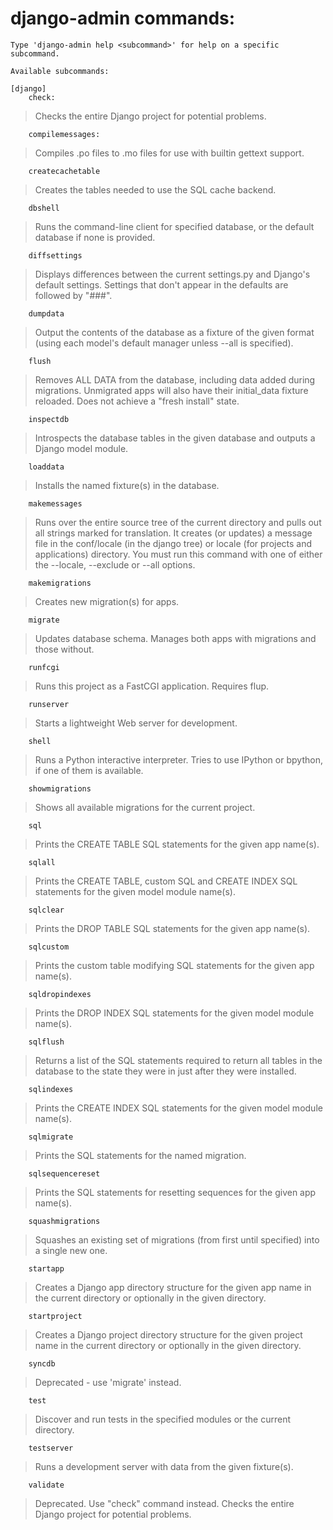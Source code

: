 # django-admin commands:

    Type 'django-admin help <subcommand>' for help on a specific subcommand.

    Available subcommands:

    [django]
        check:

> Checks the entire Django project for potential problems.

        compilemessages:

> Compiles .po files to .mo files for use with builtin gettext support.

        createcachetable

> Creates the tables needed to use the SQL cache backend.

        dbshell

> Runs the command-line client for specified database, or the default database
if none is provided.

        diffsettings

> Displays differences between the current settings.py and Django's default
settings. Settings that don't appear in the defaults are followed by "###".

        dumpdata

> Output the contents of the database as a fixture of the given format (using
each model's default manager unless --all is specified).

        flush

> Removes ALL DATA from the database, including data added during migrations.
Unmigrated apps will also have their initial_data fixture reloaded. Does not
achieve a "fresh install" state.

        inspectdb

> Introspects the database tables in the given database and outputs a Django
model module.

        loaddata

> Installs the named fixture(s) in the database.

        makemessages

> Runs over the entire source tree of the current directory and pulls out all
strings marked for translation. It creates (or updates) a message file in the
conf/locale (in the django tree) or locale (for projects and applications)
directory. You must run this command with one of either the --locale,
--exclude or --all options.

        makemigrations

> Creates new migration(s) for apps.

        migrate

> Updates database schema. Manages both apps with migrations and those without.

        runfcgi

> Runs this project as a FastCGI application. Requires flup.

        runserver

> Starts a lightweight Web server for development.

        shell

> Runs a Python interactive interpreter. Tries to use IPython or bpython, if one
of them is available.

        showmigrations

> Shows all available migrations for the current project.

        sql

> Prints the CREATE TABLE SQL statements for the given app name(s).

        sqlall

> Prints the CREATE TABLE, custom SQL and CREATE INDEX SQL statements for the
given model module name(s).

        sqlclear

> Prints the DROP TABLE SQL statements for the given app name(s).

        sqlcustom

> Prints the custom table modifying SQL statements for the given app name(s).

        sqldropindexes

> Prints the DROP INDEX SQL statements for the given model module name(s).

        sqlflush

> Returns a list of the SQL statements required to return all tables in the
database to the state they were in just after they were installed.

        sqlindexes

> Prints the CREATE INDEX SQL statements for the given model module name(s).

        sqlmigrate

> Prints the SQL statements for the named migration.

        sqlsequencereset

> Prints the SQL statements for resetting sequences for the given app name(s).

        squashmigrations

> Squashes an existing set of migrations (from first until specified) into a
single new one.

        startapp

> Creates a Django app directory structure for the given app name in the current
directory or optionally in the given directory.

        startproject

> Creates a Django project directory structure for the given project name in the
current directory or optionally in the given directory.

        syncdb

> Deprecated - use 'migrate' instead.

        test

> Discover and run tests in the specified modules or the current directory.

        testserver

> Runs a development server with data from the given fixture(s).

        validate

> Deprecated. Use "check" command instead. Checks the entire Django project for
potential problems.

